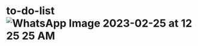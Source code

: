 # to-do-list![WhatsApp Image 2023-02-25 at 12 25 25 AM](https://user-images.githubusercontent.com/111347556/221267466-da76c348-6c17-4589-b4c9-2a6d2d0ce601.jpeg)
